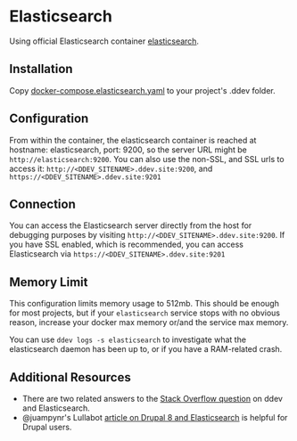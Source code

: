 # Elasticsearch

Using official Elasticsearch container [elasticsearch](https://hub.docker.com/_/elasticsearch).

## Installation

Copy [docker-compose.elasticsearch.yaml](docker-compose.elasticsearch.yaml) to your project's .ddev folder.

## Configuration

From within the container, the elasticsearch container is reached at hostname: elasticsearch, port: 9200, so the server URL might be `http://elasticsearch:9200`. You can also use the non-SSL, and SSL urls to access it: `http://<DDEV_SITENAME>.ddev.site:9200`, and `https://<DDEV_SITENAME>.ddev.site:9201`

## Connection

You can access the Elasticsearch server directly from the host for debugging purposes by visiting `http://<DDEV_SITENAME>.ddev.site:9200`. If you have SSL enabled, which is recommended, you can access Elasticsearch via `https://<DDEV_SITENAME>.ddev.site:9201`

## Memory Limit

This configuration limits memory usage to 512mb. This should be enough for most projects, but if your `elasticsearch` service stops with no obvious reason, increase your docker max memory or/and the service max memory.

You can use `ddev logs -s elasticsearch` to investigate what the elasticsearch daemon has been up to, or if you have a RAM-related crash.

## Additional Resources

* There are two related answers to the [Stack Overflow question](https://stackoverflow.com/questions/54575785/how-can-i-use-an-elasticsearch-add-on-container-service-with-ddev) on ddev and Elasticsearch.
* @juampynr's Lullabot [article on Drupal 8 and Elasticsearch](https://www.lullabot.com/articles/indexing-content-from-drupal-8-to-elasticsearch) is helpful for Drupal users.
